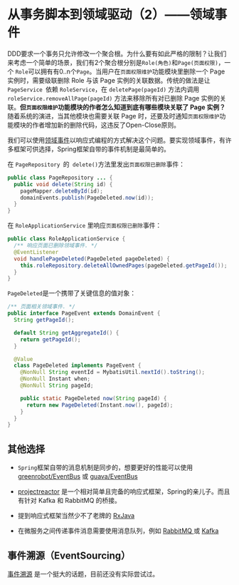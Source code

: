 # 从事务脚本到领域驱动（2）——领域事件

DDD要求一个事务只允许修改一个聚合根。为什么要有如此严格的限制？让我们来考虑一个简单的场景，我们有2个聚合根分别是`Role(角色)`和`Page(页面权限)`，一个 `Role`可以拥有有0..n个`Page`。当用户在`页面权限维护`功能模块里删除一个 Page 实例时，需要级联删除 Role 与该 Page 实例的关联数据。传统的做法是让 `PageService `依赖 `RoleService`，在 `deletePage(pageId)` 方法内调用 `roleService.removeAllPage(pageId)` 方法来移除所有对已删除 Page 实例的关联。**但`页面权限维护`功能模块的作者怎么知道到底有哪些模块关联了 Page 实例？** 随着系统的演进，当其他模块也需要关联 Page 时，还要及时通知`页面权限维护`功能模块的作者增加新的删除代码，这违反了Open-Close原则。

我们可以使用[领域事件](https://martinfowler.com/eaaDev/DomainEvent.html)以响应式编程的方式解决这个问题。要实现领域事件，有许多框架可供选择，Spring框架自带的事件机制是最简单的。

在 `PageRepository `的` delete()`方法里发出`页面权限已删除`事件：

```java
public class PageRepository ... {
  public void delete(String id) {
    pageMapper.deleteById(id);
    domainEvents.publish(PageDeleted.now(id));
  }
}
```

在 `RoleApplicationService` 里响应`页面权限已删除`事件：

```java
public class RoleApplicationService {
  /** 响应页面已删除领域事件. */
  @EventListener
  void handlePageDeleted(PageDeleted pageDeleted) {
    this.roleRepository.deleteAllOwnedPages(pageDeleted.getPageId());
  }
}
```

`PageDeleted`是一个携带了关键信息的值对象：

```java
/** 页面相关领域事件. */
public interface PageEvent extends DomainEvent {
  String getPageId();

  default String getAggregateId() {
    return getPageId();
  }

  @Value
  class PageDeleted implements PageEvent {
    @NonNull String eventId = MybatisUtil.nextId().toString();
    @NonNull Instant when;
    @NonNull String pageId;

    public static PageDeleted now(String pageId) {
      return new PageDeleted(Instant.now(), pageId);
    }
  }
}
```

## 其他选择

- `Spring`框架自带的消息机制是同步的，想要更好的性能可以使用 [greenrobot/EventBus](https://github.com/greenrobot/EventBus) 或 [guava/EventBus](https://github.com/google/guava/wiki/EventBusExplained)

- [projectreactor](https://projectreactor.io/learn) 是一个相对简单且完备的响应式框架，Spring的亲儿子。而且有针对 Kafka 和 RabbitMQ 的桥接。

- 提到响应式框架当然少不了老牌的 [RxJava](https://github.com/ReactiveX/RxJava)

- 在微服务之间传递事件消息需要使用消息队列，例如 [RabbitMQ ](https://www.rabbitmq.com/getstarted.html)或 [Kafka](http://kafka.apache.org/)

## 事件溯源（EventSourcing）

[事件溯源](https://martinfowler.com/eaaDev/EventSourcing.html) 是一个挺大的话题，目前还没有实际尝试过。
